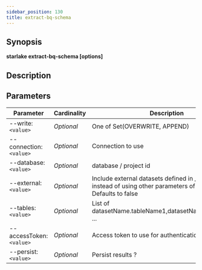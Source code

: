 ```yaml
---
sidebar_position: 130
title: extract-bq-schema
---
```



## Synopsis

**starlake extract-bq-schema [options]**

## Description


## Parameters

Parameter|Cardinality|Description
---|---|---
--write:`<value>`|*Optional*|One of Set(OVERWRITE, APPEND)
--connection:`<value>`|*Optional*|Connection to use
--database:`<value>`|*Optional*|database / project id
--external:`<value>`|*Optional*|Include external datasets defined in _config.sl.yml instead of using other parameters of this command ? Defaults to false
--tables:`<value>`|*Optional*|List of datasetName.tableName1,datasetName.tableName2 ...
--accessToken:`<value>`|*Optional*|Access token to use for authentication
--persist:`<value>`|*Optional*|Persist results ?

